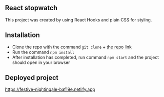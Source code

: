 
## React stopwatch

This project was created by using React Hooks and plain CSS for styling.

## Installation
* Clone the repo with the command `git clone` + [the repo link](https://github.com/roxana-florea/react-stopwatch)
* Run the command `npm install` 
* After installation has completed, run command `npm start` and the project should open in your browser

## Deployed project

https://festive-nightingale-baf19e.netlify.app




